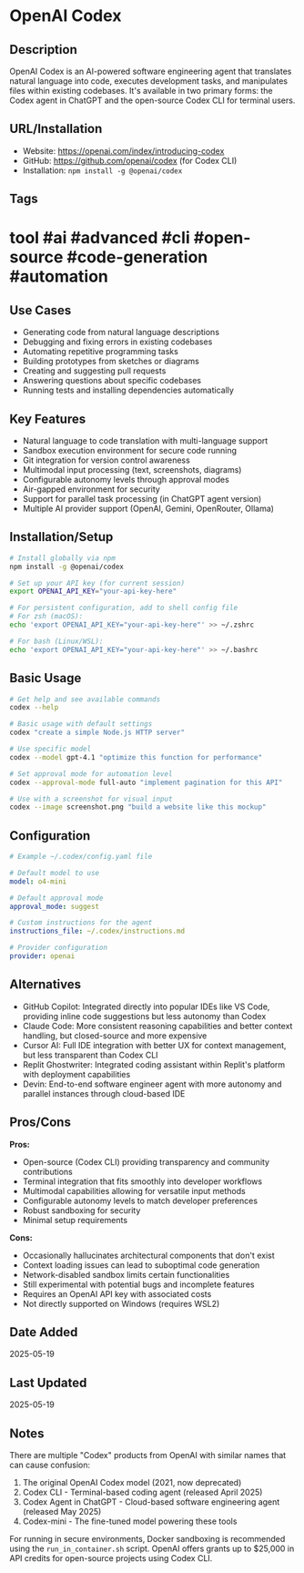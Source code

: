 # OpenAI Codex

## Description

OpenAI Codex is an AI-powered software engineering agent that translates natural language into code, executes development tasks, and manipulates files within existing codebases. It's available in two primary forms: the Codex agent in ChatGPT and the open-source Codex CLI for terminal users.

## URL/Installation

- Website: <https://openai.com/index/introducing-codex>
- GitHub: <https://github.com/openai/codex> (for Codex CLI)
- Installation: `npm install -g @openai/codex`

## Tags

# tool #ai #advanced #cli #open-source #code-generation #automation

## Use Cases

- Generating code from natural language descriptions
- Debugging and fixing errors in existing codebases
- Automating repetitive programming tasks
- Building prototypes from sketches or diagrams
- Creating and suggesting pull requests
- Answering questions about specific codebases
- Running tests and installing dependencies automatically

## Key Features

- Natural language to code translation with multi-language support
- Sandbox execution environment for secure code running
- Git integration for version control awareness
- Multimodal input processing (text, screenshots, diagrams)
- Configurable autonomy levels through approval modes
- Air-gapped environment for security
- Support for parallel task processing (in ChatGPT agent version)
- Multiple AI provider support (OpenAI, Gemini, OpenRouter, Ollama)

## Installation/Setup

```bash
# Install globally via npm
npm install -g @openai/codex

# Set up your API key (for current session)
export OPENAI_API_KEY="your-api-key-here"

# For persistent configuration, add to shell config file
# For zsh (macOS):
echo 'export OPENAI_API_KEY="your-api-key-here"' >> ~/.zshrc

# For bash (Linux/WSL):
echo 'export OPENAI_API_KEY="your-api-key-here"' >> ~/.bashrc
```

## Basic Usage

```bash
# Get help and see available commands
codex --help

# Basic usage with default settings
codex "create a simple Node.js HTTP server"

# Use specific model
codex --model gpt-4.1 "optimize this function for performance"

# Set approval mode for automation level
codex --approval-mode full-auto "implement pagination for this API"

# Use with a screenshot for visual input
codex --image screenshot.png "build a website like this mockup"
```

## Configuration

```yaml
# Example ~/.codex/config.yaml file

# Default model to use
model: o4-mini

# Default approval mode
approval_mode: suggest

# Custom instructions for the agent
instructions_file: ~/.codex/instructions.md

# Provider configuration
provider: openai
```

## Alternatives

- GitHub Copilot: Integrated directly into popular IDEs like VS Code, providing inline code suggestions but less autonomy than Codex
- Claude Code: More consistent reasoning capabilities and better context handling, but closed-source and more expensive
- Cursor AI: Full IDE integration with better UX for context management, but less transparent than Codex CLI
- Replit Ghostwriter: Integrated coding assistant within Replit's platform with deployment capabilities
- Devin: End-to-end software engineer agent with more autonomy and parallel instances through cloud-based IDE

## Pros/Cons

**Pros:**

- Open-source (Codex CLI) providing transparency and community contributions
- Terminal integration that fits smoothly into developer workflows
- Multimodal capabilities allowing for versatile input methods
- Configurable autonomy levels to match developer preferences
- Robust sandboxing for security
- Minimal setup requirements

**Cons:**

- Occasionally hallucinates architectural components that don't exist
- Context loading issues can lead to suboptimal code generation
- Network-disabled sandbox limits certain functionalities
- Still experimental with potential bugs and incomplete features
- Requires an OpenAI API key with associated costs
- Not directly supported on Windows (requires WSL2)

## Date Added

2025-05-19

## Last Updated

2025-05-19

## Notes

There are multiple "Codex" products from OpenAI with similar names that can cause confusion:

1. The original OpenAI Codex model (2021, now deprecated)
2. Codex CLI - Terminal-based coding agent (released April 2025)
3. Codex Agent in ChatGPT - Cloud-based software engineering agent (released May 2025)
4. Codex-mini - The fine-tuned model powering these tools

For running in secure environments, Docker sandboxing is recommended using the `run_in_container.sh` script. OpenAI offers grants up to $25,000 in API credits for open-source projects using Codex CLI.
